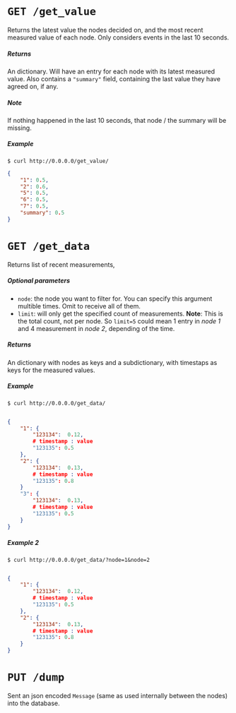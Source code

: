 # `GET /get_value`

Returns the latest value the nodes decided on,
and the most recent measured value of each node.
Only considers events in the last 10 seconds.    

##### Returns
An dictionary.
Will have an entry for each node with its latest measured value.
Also contains a `"summary"` field, containing the last value they have agreed on, if any.

##### Note
 If nothing happened in the last 10 seconds, that node / the summary will be missing. 

##### Example
```curl
$ curl http://0.0.0.0/get_value/
```
```json
{
    "1": 0.5,
    "2": 0.6,
    "5": 0.5,
    "6": 0.5,
    "7": 0.5,
    "summary": 0.5
}
```


# `GET /get_data`

Returns list of recent measurements,

##### Optional parameters
- `node`: the node you want to filter for. You can specify this argument multible times. Omit to receive all of them.
- `limit`: will only get the specified count of measurements. 
   **Note**: This is the total count, not per node. So `limit=5` could mean 1 entry in _node 1_ and 4 measurement in _node 2_, depending of the time.


##### Returns
An dictionary with nodes as keys and a subdictionary, with timestaps as keys for the measured values.


##### Example
```curl
$ curl http://0.0.0.0/get_data/
```
```json

{
    "1": {
        "123134":  0.12,
        # timestamp : value
        "123135": 0.5
    },
    "2": {
        "123134":  0.13,
        # timestamp : value
        "123135": 0.8
    }
    "3": {
        "123134":  0.13,
        # timestamp : value
        "123135": 0.5
    }
}
```

##### Example 2

```curl
$ curl http://0.0.0.0/get_data/?node=1&node=2
```
```json

{
    "1": {
        "123134":  0.12,
        # timestamp : value
        "123135": 0.5
    },
    "2": {
        "123134":  0.13,
        # timestamp : value
        "123135": 0.8
    }
}
```

# `PUT /dump`

Sent an json encoded `Message` (same as used internally between the nodes) into the database.
